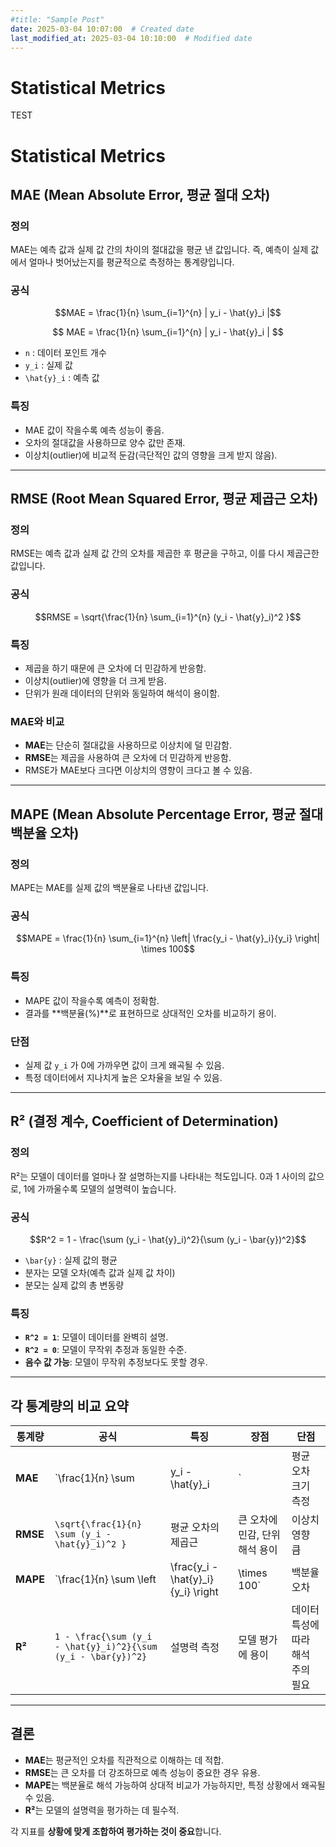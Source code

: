 ```yaml
---
#title: "Sample Post"
date: 2025-03-04 10:07:00  # Created date
last_modified_at: 2025-03-04 10:10:00  # Modified date
---
```


# Statistical Metrics
TEST


# Statistical Metrics

## MAE (Mean Absolute Error, 평균 절대 오차)

### 정의
MAE는 예측 값과 실제 값 간의 차이의 절대값을 평균 낸 값입니다. 즉, 예측이 실제 값에서 얼마나 벗어났는지를 평균적으로 측정하는 통계량입니다.

### 공식
```math
MAE = \frac{1}{n} \sum_{i=1}^{n} | y_i - \hat{y}_i |
```
$$
MAE = \frac{1}{n} \sum_{i=1}^{n} | y_i - \hat{y}_i |
$$
- `n` : 데이터 포인트 개수
- `y_i` : 실제 값
- `\hat{y}_i` : 예측 값

### 특징
- MAE 값이 작을수록 예측 성능이 좋음.
- 오차의 절대값을 사용하므로 양수 값만 존재.
- 이상치(outlier)에 비교적 둔감(극단적인 값의 영향을 크게 받지 않음).

---

## RMSE (Root Mean Squared Error, 평균 제곱근 오차)

### 정의
RMSE는 예측 값과 실제 값 간의 오차를 제곱한 후 평균을 구하고, 이를 다시 제곱근한 값입니다.

### 공식
```math
RMSE = \sqrt{\frac{1}{n} \sum_{i=1}^{n} (y_i - \hat{y}_i)^2 }
```

### 특징
- 제곱을 하기 때문에 큰 오차에 더 민감하게 반응함.
- 이상치(outlier)에 영향을 더 크게 받음.
- 단위가 원래 데이터의 단위와 동일하여 해석이 용이함.

### MAE와 비교
- **MAE**는 단순히 절대값을 사용하므로 이상치에 덜 민감함.
- **RMSE**는 제곱을 사용하여 큰 오차에 더 민감하게 반응함.
- RMSE가 MAE보다 크다면 이상치의 영향이 크다고 볼 수 있음.

---

## MAPE (Mean Absolute Percentage Error, 평균 절대 백분율 오차)

### 정의
MAPE는 MAE를 실제 값의 백분율로 나타낸 값입니다.

### 공식
```math
MAPE = \frac{1}{n} \sum_{i=1}^{n} \left| \frac{y_i - \hat{y}_i}{y_i} \right| \times 100
```

### 특징
- MAPE 값이 작을수록 예측이 정확함.
- 결과를 **백분율(%)**로 표현하므로 상대적인 오차를 비교하기 용이.

### 단점
- 실제 값 `y_i` 가 0에 가까우면 값이 크게 왜곡될 수 있음.
- 특정 데이터에서 지나치게 높은 오차율을 보일 수 있음.

---

## R² (결정 계수, Coefficient of Determination)

### 정의
R²는 모델이 데이터를 얼마나 잘 설명하는지를 나타내는 척도입니다.
0과 1 사이의 값으로, 1에 가까울수록 모델의 설명력이 높습니다.

### 공식
```math
R^2 = 1 - \frac{\sum (y_i - \hat{y}_i)^2}{\sum (y_i - \bar{y})^2}
```
- `\bar{y}` : 실제 값의 평균
- 분자는 모델 오차(예측 값과 실제 값 차이)
- 분모는 실제 값의 총 변동량

### 특징
- **`R^2 = 1`**: 모델이 데이터를 완벽히 설명.
- **`R^2 = 0`**: 모델이 무작위 추정과 동일한 수준.
- **음수 값 가능**: 모델이 무작위 추정보다도 못할 경우.

---

## 각 통계량의 비교 요약

| 통계량  | 공식 | 특징 | 장점 | 단점 |
|---------|------|------|------|------|
| **MAE** | `\frac{1}{n} \sum | y_i - \hat{y}_i |` | 평균 오차 크기 측정 | 직관적, 이상치 영향 적음 | 절대값 사용으로 미분 어려움 |
| **RMSE** | `\sqrt{\frac{1}{n} \sum (y_i - \hat{y}_i)^2 }` | 평균 오차의 제곱근 | 큰 오차에 민감, 단위 해석 용이 | 이상치 영향 큼 |
| **MAPE** | `\frac{1}{n} \sum \left| \frac{y_i - \hat{y}_i}{y_i} \right| \times 100` | 백분율 오차 | 상대적 오차 비교 가능 | 0에 가까운 값에서 왜곡 가능 |
| **R²** | `1 - \frac{\sum (y_i - \hat{y}_i)^2}{\sum (y_i - \bar{y})^2}` | 설명력 측정 | 모델 평가에 용이 | 데이터 특성에 따라 해석 주의 필요 |

---

## 결론
- **MAE**는 평균적인 오차를 직관적으로 이해하는 데 적합.
- **RMSE**는 큰 오차를 더 강조하므로 예측 성능이 중요한 경우 유용.
- **MAPE**는 백분율로 해석 가능하여 상대적 비교가 가능하지만, 특정 상황에서 왜곡될 수 있음.
- **R²**는 모델의 설명력을 평가하는 데 필수적.

각 지표를 **상황에 맞게 조합하여 평가하는 것이 중요**합니다.

